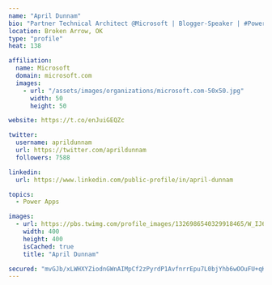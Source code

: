 ```yaml
---
name: "April Dunnam"
bio: "Partner Technical Architect @Microsoft | Blogger-Speaker | #PowerApps, #PowerAutomate, #Office365, #SharePoint | #WIT | #Karaoke Queen"
location: Broken Arrow, OK
type: "profile"
heat: 138

affiliation:
  name: Microsoft
  domain: microsoft.com
  images:
    - url: "/assets/images/organizations/microsoft.com-50x50.jpg"
      width: 50
      height: 50

website: https://t.co/enJuiGEQZc

twitter:
  username: aprildunnam
  url: https://twitter.com/aprildunnam
  followers: 7588

linkedin:
  url: https://www.linkedin.com/public-profile/in/april-dunnam

topics:
  - Power Apps

images:
  - url: https://pbs.twimg.com/profile_images/1326986540329918465/W_IJ6Ih2_400x400.jpg
    width: 400
    height: 400
    isCached: true
    title: "April Dunnam"

secured: "mvGJb/xLWHXYZiodnGWnAIMpCf2zPyrdP1AvfnrrEpu7L0bjYhb6wOOuFU+qK/tPmerkrq1TR98lzkije2qDxDXS/2NE/4SIuYlvr1JrhUQAx439n9kDzH2C/KAUEceKPb7PZC4vOczPHPASyIo6gLGexaUPEAISfjrkrYEtzMYmf3BPS9WslO43RKGBfFZmnwCDPSNTv1pIYmJiPtwIKBsMBtJRkgmJM6auNYdNxXj/muPLjkvDwEIGYjb5UplCzDFH7ZChrdc9jSBbKQu3Emf72xBZhHdQJDWDLs3WP7UIrTvusjF1vOL/ac6oMlEu8lr0aaUWPYhtIKZ4pUw1K7RmuTDzflIUByJx70u/LObBU4o8m4LGkzHiHrgV3duFgyTHt/G0/jYi7N4e0u5a0WryQt2KlvaonYuRbmEeN3g=;9uNQutSxytWDdbnGJry3aQ=="
---
```


